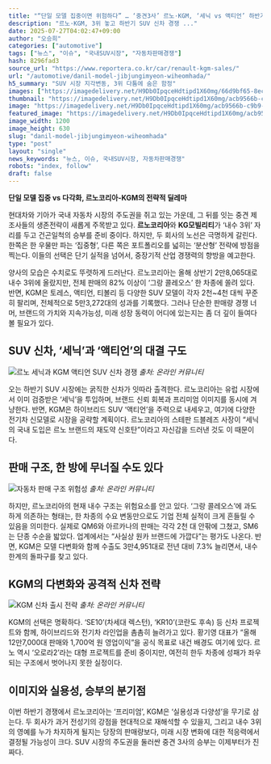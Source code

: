```yaml
---
title: "“단일 모델 집중이면 위험하다” … ‘중견3사’ 르노·KGM, ‘세닉 vs 액티언’ 하반기 신차 경쟁 예고"
description: "르노·KGM, 3위 놓고 하반기 SUV 신차 경쟁 ..."
date: 2025-07-27T04:02:47+09:00
author: "오승희"
categories: ["automotive"]
tags: ["뉴스", "이슈", "국내SUV시장", "자동차판매경쟁"]
hash: 8296fad3
source_url: "https://www.reportera.co.kr/car/renault-kgm-sales/"
url: "/automotive/danil-model-jibjungimyeon-wiheomhada/"
h5_summary: "SUV 시장 지각변동, 3위 다툼에 숨은 함정"
images: ["https://imagedelivery.net/H9Db0IpqceHdtipd1X60mg/66d9bf65-8ec2-4f13-f02d-c547ee00d700/public", "https://imagedelivery.net/H9Db0IpqceHdtipd1X60mg/2e4c55c5-cb1b-49d4-c4f8-81cd051b1b00/public", "https://imagedelivery.net/H9Db0IpqceHdtipd1X60mg/acb9566b-c9b9-4a2c-3181-ef758b464c00/public", "https://imagedelivery.net/H9Db0IpqceHdtipd1X60mg/57890dd8-2bca-48e0-7129-42881ee8fd00/public"]
thumbnail: "https://imagedelivery.net/H9Db0IpqceHdtipd1X60mg/acb9566b-c9b9-4a2c-3181-ef758b464c00/public"
image: "https://imagedelivery.net/H9Db0IpqceHdtipd1X60mg/acb9566b-c9b9-4a2c-3181-ef758b464c00/public"
featured_image: "https://imagedelivery.net/H9Db0IpqceHdtipd1X60mg/acb9566b-c9b9-4a2c-3181-ef758b464c00/public"
image_width: 1200
image_height: 630
slug: "danil-model-jibjungimyeon-wiheomhada"
type: "post"
layout: "single"
news_keywords: "뉴스, 이슈, 국내SUV시장, 자동차판매경쟁"
robots: "index, follow"
draft: false
---
```


**단일 모델 집중 vs 다각화, 르노코리아-KGM의 전략적 딜레마**

현대차와 기아가 국내 자동차 시장의 주도권을 쥐고 있는 가운데, 그 뒤를 잇는 중견 제조사들의 생존전략이 새롭게 주목받고 있다. **르노코리아**와 **KG모빌리티**가 ‘내수 3위’ 자리를 두고 건곤일척의 승부를 준비 중이다. 하지만, 두 회사의 노선은 극명하게 갈린다. 한쪽은 한 우물만 파는 ‘집중형’, 다른 쪽은 포트폴리오를 넓히는 ‘분산형’ 전략에 방점을 찍는다. 이들의 선택은 단기 실적을 넘어서, 중장기적 산업 경쟁력의 향방을 예고한다.

양사의 모습은 수치로도 뚜렷하게 드러난다. 르노코리아는 올해 상반기 2만8,065대로 내수 3위에 올랐지만, 전체 판매의 82% 이상이 ‘그랑 콜레오스’ 한 차종에 쏠려 있다. 반면, KGM은 토레스, 액티언, 티볼리 등 다양한 SUV 모델이 각자 2천~4천 대씩 꾸준히 팔리며, 전체적으로 5만3,272대의 성과를 기록했다. 그러나 단순한 판매량 경쟁 너머, 브랜드의 가치와 지속가능성, 미래 성장 동력이 어디에 있는지는 좀 더 깊이 들여다볼 필요가 있다.

## SUV 신차, ‘세닉’과 ‘액티언’의 대결 구도

![르노 세닉과 KGM 액티언 SUV 신차 경쟁](https://imagedelivery.net/H9Db0IpqceHdtipd1X60mg/66d9bf65-8ec2-4f13-f02d-c547ee00d700/public)
*출처: 온라인 커뮤니티*


오는 하반기 SUV 시장에는 굵직한 신차가 잇따라 출격한다. 르노코리아는 유럽 시장에서 이미 검증받은 ‘세닉’을 투입하며, 브랜드 신뢰 회복과 프리미엄 이미지를 동시에 겨냥한다. 반면, KGM은 하이브리드 SUV ‘액티언’을 주력으로 내세우고, 여기에 다양한 전기차 신모델로 시장을 공략할 계획이다. 르노코리아의 스테판 드블레즈 사장이 “세닉의 국내 도입은 르노 브랜드의 재도약 신호탄”이라고 자신감을 드러낸 것도 이 때문이다.

## 판매 구조, 한 방에 무너질 수도 있다

![자동차 판매 구조 위험성](https://imagedelivery.net/H9Db0IpqceHdtipd1X60mg/2e4c55c5-cb1b-49d4-c4f8-81cd051b1b00/public)
*출처: 온라인 커뮤니티*


하지만, 르노코리아의 현재 내수 구조는 위험요소를 안고 있다. ‘그랑 콜레오스’에 과도하게 의존하는 형태는, 한 차종의 수요 변동만으로도 기업 전체 실적이 크게 흔들릴 수 있음을 의미한다. 실제로 QM6와 아르카나의 판매는 각각 2천 대 안팎에 그쳤고, SM6는 단종 수순을 밟았다. 업계에서는 “사실상 원카 브랜드에 가깝다”는 평가도 나온다. 반면, KGM은 모델 다변화와 함께 수출도 3만4,951대로 전년 대비 7.3% 늘리면서, 내수 한계의 돌파구를 찾고 있다.

## KGM의 다변화와 공격적 신차 전략

![KGM 신차 출시 전략](https://imagedelivery.net/H9Db0IpqceHdtipd1X60mg/57890dd8-2bca-48e0-7129-42881ee8fd00/public)
*출처: 온라인 커뮤니티*


KGM의 선택은 명확하다. ‘SE10’(차세대 렉스턴), ‘KR10’(코란도 후속) 등 신차 프로젝트와 함께, 하이브리드와 전기차 라인업을 촘촘히 늘려가고 있다. 황기영 대표가 “올해 12만7,000대 판매와 1,700억 원 영업이익”을 공식 목표로 내건 배경도 여기에 있다. 르노 역시 ‘오로라2’라는 대형 프로젝트를 준비 중이지만, 여전히 한두 차종에 성패가 좌우되는 구조에서 벗어나지 못한 실정이다.

## 이미지와 실용성, 승부의 분기점

이번 하반기 경쟁에서 르노코리아는 ‘프리미엄’, KGM은 ‘실용성과 다양성’을 무기로 삼는다. 두 회사가 과거 전성기의 강점을 현대적으로 재해석할 수 있을지, 그리고 내수 3위의 영예를 누가 차지하게 될지는 당장의 판매량보다, 미래 시장 변화에 대한 적응력에서 결정될 가능성이 크다. SUV 시장의 주도권을 둘러싼 중견 3사의 승부는 이제부터가 진짜다.
